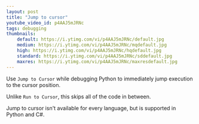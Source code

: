 ```yaml
---
layout: post
title: "Jump to cursor"
youtube_video_id: p4AAJ5mJRNc
tags: debugging
thumbnails:
    default: https://i.ytimg.com/vi/p4AAJ5mJRNc/default.jpg
    medium: https://i.ytimg.com/vi/p4AAJ5mJRNc/mqdefault.jpg
    high: https://i.ytimg.com/vi/p4AAJ5mJRNc/hqdefault.jpg
    standard: https://i.ytimg.com/vi/p4AAJ5mJRNc/sddefault.jpg
    maxres: https://i.ytimg.com/vi/p4AAJ5mJRNc/maxresdefault.jpg
---
```


Use `Jump to Cursor` while debugging Python to immediately jump execution to the cursor position.

Unlike `Run to Cursor`, this skips all of the code in between.

Jump to cursor isn't available for every language, but is supported in Python and C#.